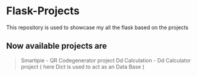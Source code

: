 # Flask-Projects

This repository is used to showcase my all the flask based on the projects 

## Now available projects are 
> Smartipie - QR Codegenerator project
> Dd Calculation - Dd Calculator project ( here Dict is used to act as an Data Base )
